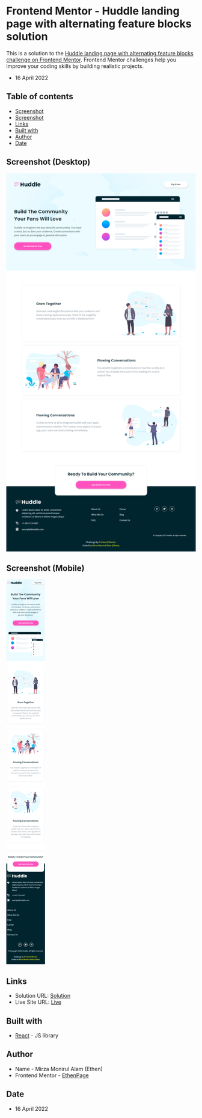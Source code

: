# Frontend Mentor - Huddle landing page with alternating feature blocks solution

This is a solution to the [Huddle landing page with alternating feature blocks challenge on Frontend Mentor](https://www.frontendmentor.io/challenges/huddle-landing-page-with-alternating-feature-blocks-5ca5f5981e82137ec91a5100). Frontend Mentor challenges help you improve your coding skills by building realistic projects.

- 16 April 2022

## Table of contents

- [Screenshot](#screenshot-desktop)
- [Screenshot](#screenshot-mobile)
- [Links](#links)
- [Built with](#built-with)
- [Author](#author)
- [Date](#date)

## Screenshot (Desktop)

![](./desktop.png)

## Screenshot (Mobile)

![](./mobile.png)

## Links

- Solution URL: [Solution](https://your-solution-url.com)
- Live Site URL: [Live](https://your-live-site-url.com)

## Built with

- [React](https://reactjs.org/) - JS library

## Author

- Name - Mirza Monirul Alam (Ethen)
- Frontend Mentor - [EthenPage](https://www.frontendmentor.io/profile/ethenpage)

## Date

- 16 April 2022
